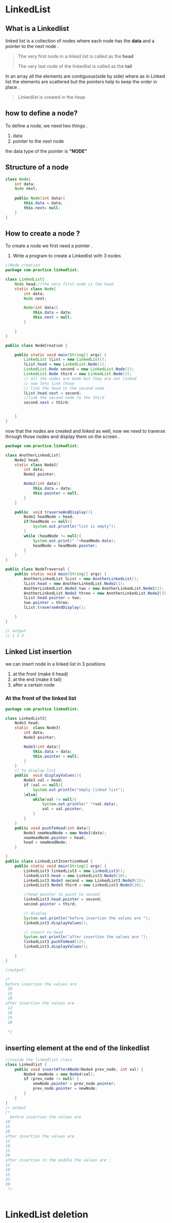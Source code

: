 # LinkedList
## What is a Linkedlist
linked list is a collection of nodes where each node has the **data** 
and a pointer to the next node .

> The very first node in a linked list is called as the **head**
> 
> The vary last node of the linkedlist is called as the **tail**
> 
<P>In an array all the elements are contiguous(side by side) where as in 
Linked list the elements are scattered but the pointers help to keep the order in place .</P>

> Linkedlist is created in the heap


## how to define a node?

To define a node, we need two things .
1. data
2. pointer to the next node

the data type of the pointer is **"NODE"**

## Structure of a node

```java
class Node{
    int data;
    Node next;
    
    public Node(int data){
        this.data = data;
        this.next= null;
    }
}

```
## How to create a node ?

To create a node we first need a pointer .

1. Write a program to create a Linkedlist with 3 nodes

```java
//Node creation
package com.practice.linkedlist;

class LinkedList{
    Node head;//the very first node is the head
    static class Node{
        int data;
        Node next;

        Node(int data){
            this.data = data;
            this.next = null;
        }

    }
}

public class NodeCreation {

    public static void main(String[] args) {
        LinkedList lList = new LinkedList();
        lList.head = new LinkedList.Node(1);
        LinkedList.Node second = new LinkedList.Node(2);
        LinkedList.Node third = new LinkedList.Node(3);
        // all the nodes are made but they are not linked
        // now lets link those
        // link the head to the second node
        lList.head.next = second;
        //link the second node to the third
        second.next = third;


    }
}

```

now that the nodes are created and linked as well, now we need to traverse through 
those nodes and display them on the screen .

```java
package com.practice.linkedlist;

class AnotherLinkedList{
    Node2 head;
    static class Node2{
        int data;
        Node2 pointer;

        Node2(int data){
            this.data = data;
            this.pointer = null;
        }
    }

    public  void traverseAndDisplay(){
        Node2 headNode = head;
        if(headNode == null){
            System.out.println("list is empty");
        }
        while (headNode != null){
            System.out.print(" "+headNode.data);
            headNode = headNode.pointer;
        }
    }
}

public class NodeTraversal {
    public static void main(String[] args) {
        AnotherLinkedList lList = new AnotherLinkedList();
        lList.head = new AnotherLinkedList.Node2(1);
        AnotherLinkedList.Node2 two = new AnotherLinkedList.Node2(2);
        AnotherLinkedList.Node2 three = new AnotherLinkedList.Node2(3);
        lList.head.pointer = two;
        two.pointer = three;
        lList.traverseAndDisplay();

    }
}

// output
// 1 2 3

```
## Linked List insertion

we can insert node in a linked list in 3 positions
1. at the front (make it head)
2. at the end (make it tail)
3. after a certain node

### At the front of the linked list

```java
package com.practice.linkedlist;

class LinkedList3{
    Node3 head;
    static  class Node3{
        int data;
        Node3 pointer;

        Node3(int data){
            this.data = data;
            this.pointer = null;
        }
    }
    // to display list
    public  void displayValues(){
        Node3 val = head;
        if (val == null){
            System.out.println("empty linked list");
        }else{
            while(val != null){
                System.out.println(" "+val.data);
                val = val.pointer;
            }
        }
    }
    public void pushToHead(int data){
        Node3 newHeadNode = new Node3(data);
        newHeadNode.pointer = head;
        head = newHeadNode;
    }

}
public class LinkedListInsertionHead {
    public static void main(String[] args) {
        LinkedList3 linkedList3 = new LinkedList3();
        linkedList3.head = new LinkedList3.Node3(10);
        LinkedList3.Node3 second = new LinkedList3.Node3(15);
        LinkedList3.Node3 third = new LinkedList3.Node3(20);

        //head pointer to point to second
        linkedList3.head.pointer = second;
        second.pointer = third;

        // display
        System.out.println("before insertion the values are ");
        linkedList3.displayValues();

        // insert to head
        System.out.println("after insertion the values are ");
        linkedList3.pushToHead(12);
        linkedList3.displayValues();

    }
}

//output:

/*
before insertion the values are 
 10
 15
 20
after insertion the values are 
 12
 10
 15
 20     
        
 */
```

## inserting element at the end of the linkedlist

```java
//inside the linkedlist class
class Linkedlist {
    public void insertAfterANode(Node4 prev_node, int val) {
        Node4 newNode = new Node4(val);
        if (prev_node != null) {
            newNode.pointer = prev_node.pointer;
            prev_node.pointer = newNode;
        }
    }
}
// output
/*
  before insertion the values are 
10 
15 
20 
after insertion the values are 
12 
10 
15 
20 
after insertion in the middle the values are :
12 
10 
15 
32 
20       
 */
    
```


# LinkedList deletion


